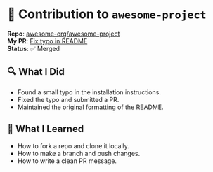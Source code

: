 # 🔧 Contribution to `awesome-project`

**Repo**: [awesome-org/awesome-project](https://github.com/awesome-org/awesome-project)  
**My PR**: [Fix typo in README](https://github.com/awesome-org/awesome-project/pull/42)  
**Status**: ✅ Merged

## 🔍 What I Did

- Found a small typo in the installation instructions.
- Fixed the typo and submitted a PR.
- Maintained the original formatting of the README.

## 🧠 What I Learned

- How to fork a repo and clone it locally.
- How to make a branch and push changes.
- How to write a clean PR message.
